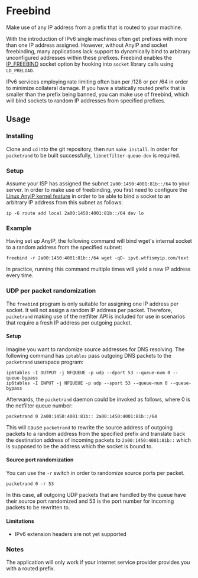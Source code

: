 # Freebind
Make use of any IP address from a prefix that is routed to your machine.

With the introduction of IPv6 single machines often get prefixes with more than one IP address assigned. However, without AnyIP and socket freebinding, many applications lack support to dynamically bind to arbitrary unconfigured addresses within these prefixes. Freebind enables the [IP\_FREEBIND](http://man7.org/linux/man-pages/man7/ip.7.html) socket option by hooking into `socket` library calls using `LD_PRELOAD`.

IPv6 services employing rate limiting often ban per /128 or per /64 in order to minimize collateral damage. If you have a statically routed prefix that is smaller than the prefix being banned, you can make use of freebind, which will bind sockets to random IP addresses from specified prefixes.

## Usage
### Installing
Clone and `cd` into the git repository, then run `make install`. In order for `packetrand` to be built successfully, `libnetfilter-queue-dev` is required.
### Setup
Assume your ISP has assigned the subnet `2a00:1450:4001:81b::/64` to your server. In order to make use of freebinding, you first need to configure the [Linux AnyIP kernel feature](https://git.kernel.org/cgit/linux/kernel/git/torvalds/linux.git/commit/?id=ab79ad14a2d51e95f0ac3cef7cd116a57089ba82) in order to be able to bind a socket to an arbitrary IP address from this subnet as follows:

```
ip -6 route add local 2a00:1450:4001:81b::/64 dev lo
```

### Example
Having set up AnyIP, the following command will bind wget's internal socket to a random address from the specified subnet:
```
freebind -r 2a00:1450:4001:81b::/64 wget -qO- ipv6.wtfismyip.com/text
```
In practice, running this command multiple times will yield a new IP address every time.

### UDP per packet randomization
The `freebind` program is only suitable for assigning one IP address per socket. It will not assign a random IP address per packet. Therefore, `packetrand` making use of the netfilter API is included for use in scenarios that require a fresh IP address per outgoing packet.

#### Setup
Imagine you want to randomize source addresses for DNS resolving. The following command has `iptables` pass outgoing DNS packets to the `packetrand` userspace program:
```
ip6tables -I OUTPUT -j NFQUEUE -p udp --dport 53 --queue-num 0 --queue-bypass
ip6tables -I INPUT -j NFQUEUE -p udp --sport 53 --queue-num 0 --queue-bypass
```
Afterwards, the `packetrand` daemon could be invoked as follows, where 0 is the netfilter queue number:
```
packetrand 0 2a00:1450:4001:81b:: 2a00:1450:4001:81b::/64
```
This will cause `packetrand` to rewrite the source address of outgoing packets to a random address from the specified prefix and translate back the destination address of incoming packets to `2a00:1450:4001:81b::` which is supposed to be the address which the socket is bound to.

#### Source port randomization
You can use the `-r` switch in order to randomize source ports per packet.
```
packetrand 0 -r 53
```
In this case, all outgoing UDP packets that are handled by the queue have their source port randomized and 53 is the port number for incoming packets to be rewritten to.

#### Limitations
- IPv6 extension headers are not yet supported

### Notes
The application will only work if your internet service provider provides you with a routed prefix.
